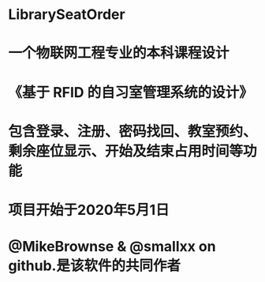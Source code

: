 # LibrarySeatOrder
# 一个物联网工程专业的本科课程设计
# 《基于 RFID 的自习室管理系统的设计》
# 包含登录、注册、密码找回、教室预约、剩余座位显示、开始及结束占用时间等功能
# 项目开始于2020年5月1日
# 
# @MikeBrownse & @smallxx  on github.是该软件的共同作者
